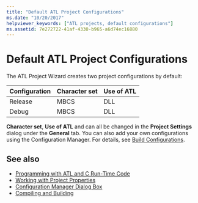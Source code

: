 ```yaml
---
title: "Default ATL Project Configurations"
ms.date: "10/20/2017"
helpviewer_keywords: ["ATL projects, default configurations"]
ms.assetid: 7e272722-41af-4330-b965-a6d74ec16880
---
```

# Default ATL Project Configurations

The ATL Project Wizard creates two project configurations by default:

|Configuration|Character set|Use of ATL|
|-------------------|-------------------|----------------|
|Release|MBCS|DLL|
|Debug|MBCS|DLL|

**Character set**, **Use of ATL** and can all be changed in the **Project Settings** dialog under the **General** tab. You can also add your own configurations using the Configuration Manager. For details, see [Build Configurations](/visualstudio/ide/understanding-build-configurations).

## See also

- [Programming with ATL and C Run-Time Code](../../atl/programming-with-atl-and-c-run-time-code.md)
- [Working with Project Properties](../../ide/working-with-project-properties.md)
- [Configuration Manager Dialog Box](/visualstudio/ide/understanding-build-configurations)
- [Compiling and Building](/visualstudio/ide/compiling-and-building-in-visual-studio)
